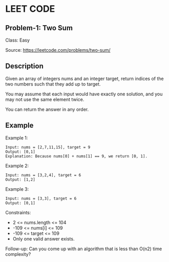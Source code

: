 # LEET CODE
## Problem-1: Two Sum
Class: Easy

Source: https://leetcode.com/problems/two-sum/

## Description
Given an array of integers nums and an integer target, return indices of the two numbers such that they add up to target.

You may assume that each input would have exactly one solution, and you may not use the same element twice.

You can return the answer in any order.


## Example

Example 1:
```
Input: nums = [2,7,11,15], target = 9
Output: [0,1]
Explanation: Because nums[0] + nums[1] == 9, we return [0, 1].
```

Example 2:
```
Input: nums = [3,2,4], target = 6
Output: [1,2]
```

Example 3:
```
Input: nums = [3,3], target = 6
Output: [0,1]
```

Constraints:
- 2 <= nums.length <= 104
- -109 <= nums[i] <= 109
- -109 <= target <= 109
- Only one valid answer exists.

 
Follow-up: Can you come up with an algorithm that is less than O(n2) time complexity?